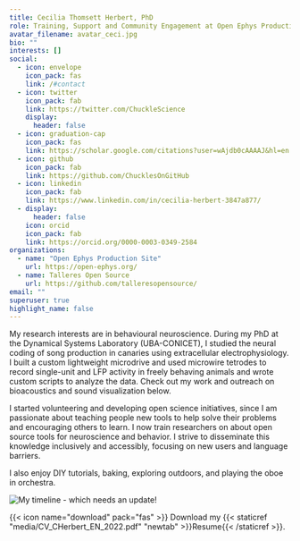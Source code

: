 ```yaml
---
title: Cecilia Thomsett Herbert, PhD
role: Training, Support and Community Engagement at Open Ephys Production Site, Lisbon
avatar_filename: avatar_ceci.jpg
bio: ""
interests: []
social:
  - icon: envelope
    icon_pack: fas
    link: /#contact
  - icon: twitter
    icon_pack: fab
    link: https://twitter.com/ChuckleScience
    display:
      header: false
  - icon: graduation-cap
    icon_pack: fas
    link: https://scholar.google.com/citations?user=wAjdb0cAAAAJ&hl=en
  - icon: github
    icon_pack: fab
    link: https://github.com/ChucklesOnGitHub
  - icon: linkedin
    icon_pack: fab
    link: https://www.linkedin.com/in/cecilia-herbert-3847a877/
  - display:
      header: false
    icon: orcid
    icon_pack: fab
    link: https://orcid.org/0000-0003-0349-2584
organizations:
  - name: "Open Ephys Production Site"
    url: https://open-ephys.org/
  - name: Talleres Open Source
    url: https://github.com/talleresopensource/
email: ""
superuser: true
highlight_name: false
---
```

My research interests are in behavioural neuroscience. During my PhD at the Dynamical Systems Laboratory (UBA-CONICET), I studied the neural coding of song production in canaries using extracellular electrophysiology. I built a custom lightweight microdrive and used microwire tetrodes to record single-unit and LFP activity in freely behaving animals and wrote custom scripts to analyze the data. Check out my work and outreach on bioacoustics and sound visualization below.

I started volunteering and developing open science initiatives, since I am passionate about teaching people new tools to help solve their problems and encouraging others to learn. I now train researchers on about open source tools for neuroscience and behavior. I strive to disseminate this knowledge inclusively and accessibly, focusing on new users and language barriers.

I also enjoy DIY tutorials, baking, exploring outdoors, and playing the oboe in orchestra.

![My timeline - which needs an update!](/media/Timeline_edited_withlogos_transp.png)

{{< icon name="download" pack="fas" >}} Download my {{< staticref "media/CV_CHerbert_EN_2022.pdf" "newtab" >}}Resume{{< /staticref >}}.
